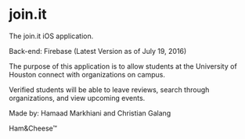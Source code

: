 # join.it

The join.it iOS application.

Back-end: Firebase (Latest Version as of July 19, 2016)

The purpose of this application is to allow students at the University of Houston connect with organizations on campus. 

Verified students will be able to leave reviews, search through organizations, and view upcoming events.

Made by: Hamaad Markhiani and Christian Galang

Ham&Cheese™
